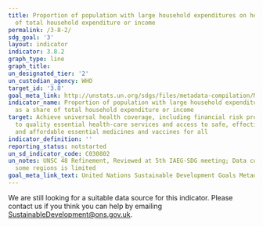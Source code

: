```yaml
---
title: Proportion of population with large household expenditures on health as a share
  of total household expenditure or income
permalink: /3-8-2/
sdg_goal: '3'
layout: indicator
indicator: 3.8.2
graph_type: line
graph_title:
un_designated_tier: '2'
un_custodian_agency: WHO
target_id: '3.8'
goal_meta_link: http://unstats.un.org/sdgs/files/metadata-compilation/Metadata-Goal-3.pdf
indicator_name: Proportion of population with large household expenditures on health
  as a share of total household expenditure or income
target: Achieve universal health coverage, including financial risk protection, access
  to quality essential health-care services and access to safe, effective, quality
  and affordable essential medicines and vaccines for all
indicator_definition: ''
reporting_status: notstarted
un_sd_indicator_code: C030802
un_notes: UNSC 48 Refinement, Reviewed at 5th IAEG-SDG meeting; Data coverage for
  some regions is limited
goal_meta_link_text: United Nations Sustainable Development Goals Metadata (pdf 865kB)
---
```


We are still looking for a suitable data source for this indicator. Please contact us if you think you can help by emailing <a href="mailto:SustainableDevelopment@ons.gov.uk">SustainableDevelopment@ons.gov.uk</a>.


